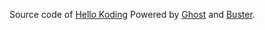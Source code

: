 Source code of [Hello Koding](https://hellokoding.com)
Powered by [Ghost](http://ghost.org) and [Buster](https://github.com/axitkhurana/buster/).
